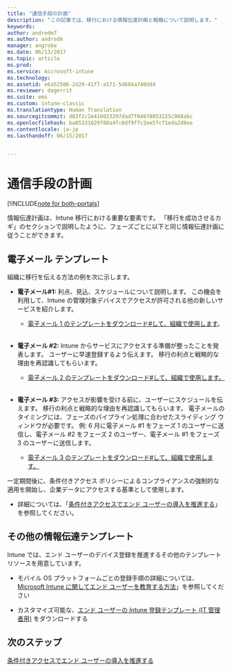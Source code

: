 ```yaml
---
title: "通信手段の計画"
description: "この記事では、移行における情報伝達計画と戦略について説明します。"
keywords: 
author: andredm7
ms.author: andredm
manager: angrobe
ms.date: 06/13/2017
ms.topic: article
ms.prod: 
ms.service: microsoft-intune
ms.technology: 
ms.assetid: e6a52506-2d29-41f7-a171-5d684a740dd4
ms.reviewer: dagerrit
ms.suite: ems
ms.custom: intune-classic
ms.translationtype: Human Translation
ms.sourcegitcommit: d83f2c2e410d23297dad7f046f8053225c988abc
ms.openlocfilehash: ba85331629f88a4fc6df9f7c2ee5fcf1eda2d8ee
ms.contentlocale: ja-jp
ms.lasthandoff: 06/15/2017


---
```


# <a name="plan-communications"></a>通信手段の計画 

[!INCLUDE[note for both-portals](./includes/note-for-both-portals.md)]

情報伝達計画は、Intune 移行における重要な要素です。 「移行を成功させるカギ」のセクションで説明したように、フェーズごとに以下と同じ情報伝達計画に従うことができます。

## <a name="e-mail-templates"></a>電子メール テンプレート

組織に移行を伝える方法の例を次に示します。

-   **電子メール\#1:** 利点、見込、スケジュールについて説明します。 この機会を利用して、Intune の管理対象デバイスでアクセスが許可される他の新しいサービスを紹介します。

    -   [電子メール 1 のテンプレートをダウンロード\#して、組織で使用します](https://gallery.technet.microsoft.com/Intune-migration-guide-end-e3209b35)。
<br></br>

-   **電子メール \#2:** Intune からサービスにアクセスする準備が整ったことを発表します。 ユーザーに早速登録するよう伝えます。 移行の利点と戦略的な理由を再認識してもらいます。

    -   [電子メール 2 のテンプレートをダウンロード\#して、組織で使用します。](https://gallery.technet.microsoft.com/Intune-migration-guide-end-a9d25eb5)
<br></br>

-   **電子メール \#3:** アクセスが影響を受ける前に、ユーザーにスケジュールを伝えます。 移行の利点と戦略的な理由を再認識してもらいます。 電子メールのタイミングには、フェーズのパイプライン処理に合わせたスライディング ウィンドウが必要です。 例:  6 月に電子メール \#1 をフェーズ 1 のユーザーに送信し、電子メール \#2 をフェーズ 2 のユーザー、電子メール \#1 をフェーズ 3 のユーザーに送信します。

    -   [電子メール 3 のテンプレートをダウンロード\#して、組織で使用します。](https://gallery.technet.microsoft.com/Intune-migration-guide-end-831521b5)

一定期間後に、条件付きアクセス ポリシーによるコンプライアンスの強制的な適用を開始し、企業データにアクセスする基準として使用します。

-   詳細については、「[条件付きアクセスでエンド ユーザーの導入を推進する](migration-guide-drive-adoption.md)」を参照してください。

## <a name="additional-communication-templates"></a>その他の情報伝達テンプレート

Intune では、エンド ユーザーのデバイス登録を推進するその他のテンプレート リソースを用意しています。

-   モバイル OS プラットフォームごとの登録手順の詳細については、[Microsoft Intune に関してエンド ユーザーを教育する方法](/intune/end-user-educate)」を参照してください

-   カスタマイズ可能な、[エンド ユーザーの Intune 登録テンプレート (IT 管理者用)](https://gallery.technet.microsoft.com/End-user-Intune-enrollment-55dfd64a) をダウンロードする

## <a name="next-steps"></a>次のステップ

[条件付きアクセスでエンド ユーザーの導入を推進する](migration-guide-drive-adoption.md)

